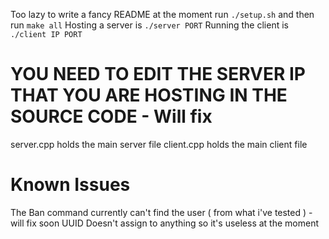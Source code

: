 Too lazy to write a fancy README at the moment
run ```./setup.sh``` and then run ```make all```
Hosting a server is ```./server PORT``` 
Running the client is ```./client IP PORT```

# YOU NEED TO EDIT THE SERVER IP THAT YOU ARE HOSTING IN THE SOURCE CODE - Will fix

server.cpp holds the main server file
client.cpp holds the main client file

# Known Issues
The Ban command currently can't find the user ( from what i've tested ) - will fix soon
UUID Doesn't assign to anything so it's useless at the moment

